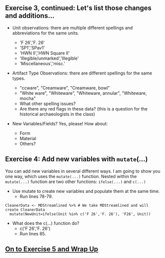 ## Exercise 3, continued: Let's list those changes and additions...

* Unit observations: there are multiple different spellings and abbreviations for the same units.
    * 'F 26','F. 26'
    * 'SP1','SPav1'
    * 'HWN II','HWN Square II'
    * 'Illegible/unmarked','Illegible'
    * 'Miscellaneous','misc.'

* Artifact Type Observations: there are different spellings for the same types.
   * "ccware", "Creamware", "Creamware, bowl"
   * "White ware", "Whiteware", "Whiteware, annular", "Whiteware, mocha"
   * What other spelling issues?
   * Are there any red flags in these data? (this is a question for the historical archaeologists in the class)

* New Variables/Fields? Yes, please! How about:
   * Form
   * Material
   * Others?

## Exercise 4: Add new variables with `mutate`(...)

You can add new variables in several different ways. I am going to show you one way, which uses the `mutate(...)` function.
Nested within the `mutate(...)` function are two other functions: `ifelse(...)` and `c(...)`

* Use mutate to create new variables and populate them at the same time.
   * Run lines 78-79.
```
CleanerData <- MDStreamlined %>% # We take MDStreamlined and will create CleanerData
  mutate(NewUnit=ifelse(Unit %in% c('F 26','F. 26'), 'F26', Unit))
```
* What does the c(...) function do?
   * c('F 26','F. 26') 
   * Run lines 85.

## [On to Exercise 5 and Wrap Up](https://github.com/DAACS-Research-Consortium/DAACS-Open-Academy/blob/main/FSS2021/Workshop4/Part_V.md)

